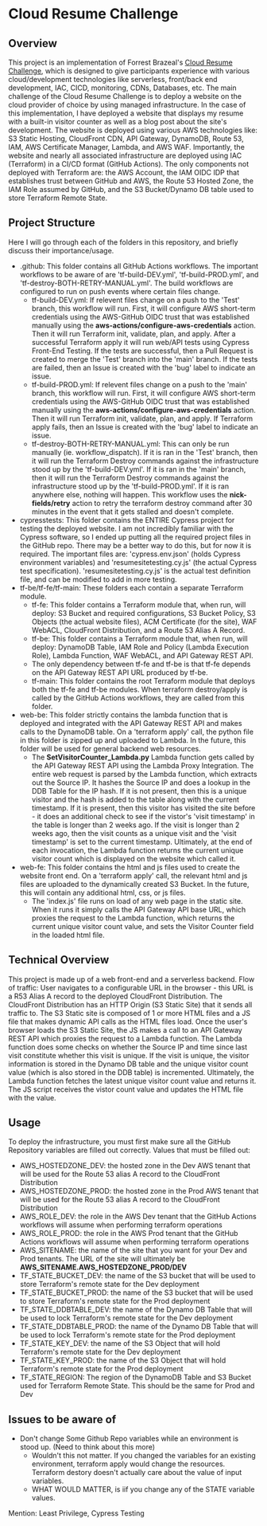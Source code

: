 # Cloud Resume Challenge
## Overview
This project is an implementation of Forrest Brazeal's [Cloud Resume Challenge](https://cloudresumechallenge.dev/), which is designed to give participants experience with various cloud/development technologies like serverless, front/back end development, IAC, CICD, monitoring, CDNs, Databases, etc. The main challenge of the Cloud Resume Challenge is to deploy a website on the cloud provider of choice by using managed infrastructure. In the case of this implementation, I have deployed a website that displays my resume with a built-in visitor counter as well as a blog post about the site's development. The website is deployed using various AWS technologies like: S3 Static Hosting, CloudFront CDN, API Gateway, DynamoDB, Route 53, IAM, AWS Certificate Manager, Lambda, and AWS WAF. Importantly, the website and nearly all associated infrastructure are deployed using IAC (Terraform) in a CI/CD format (GitHub Actions). The only components not deployed with Terraform are: the AWS Account, the IAM OIDC IDP that establishes trust between GitHub and AWS, the Route 53 Hosted Zone, the IAM Role assumed by GitHub, and the S3 Bucket/Dynamo DB table used to store Terraform Remote State.

## Project Structure 
Here I will go through each of the folders in this repository, and briefly discuss their importance/usage.
- .github: This folder contains all GitHub Actions workflows. The important workflows to be aware of are 'tf-build-DEV.yml', 'tf-build-PROD.yml', and 'tf-destroy-BOTH-RETRY-MANUAL.yml'. The build workflows are configured to run on push events where certain files change. 
    - tf-build-DEV.yml: If relevent files change on a push to the 'Test' branch, this workflow will run. First, it will configure AWS short-term credentials using the AWS-GitHub OIDC trust that was established manually using the **aws-actions/configure-aws-credentials** action. Then it will run Terraform init, validate, plan, and apply. After a successful Terraform apply it will run web/API tests using Cypress Front-End Testing. If the tests are successful, then a Pull Request is created to merge the 'Test' branch into the 'main' branch. If the tests are failed, then an Issue is created with the 'bug' label to indicate an issue.
    - tf-build-PROD.yml: If relevent files change on a push to the 'main' branch, this workflow will run. First, it will configure AWS short-term credentials using the AWS-GitHub OIDC trust that was established manually using the **aws-actions/configure-aws-credentials** action. Then it will run Terraform init, validate, plan, and apply. If Terraform apply fails, then an Issue is created with the 'bug' label to indicate an issue.
    - tf-destroy-BOTH-RETRY-MANUAL.yml: This can only be run manually (ie. workflow_dispatch). If it is ran in the 'Test' branch, then it will run the Terraform Destroy commands against the infrastructure stood up by the 'tf-build-DEV.yml'. If it is ran in the 'main' branch, then it will run the Terraform Destroy commands against the infrastructure stood up by the 'tf-build-PROD.yml'. If it is ran anywhere else, nothing will happen. This workflow uses the **nick-fields/retry** action to retry the terraform destroy command after 30 minutes in the event that it gets stalled and doesn't complete. 
- cypresstests: This folder contains the ENTIRE Cypress project for testing the deployed website. I am not incredibly familiar with the Cypress software, so I ended up putting all the required project files in the GitHub repo. There may be a better way to do this, but for now it is required. The important files are: 'cypress.env.json' (holds Cypress environment variables) and 'resumesitetesting.cy.js' (the actual Cypress test specification). 'resumesitetesting.cy.js' is the actual test definition file, and can be modified to add in more testing.
- tf-be/tf-fe/tf-main: These folders each contain a separate Terraform module.
    - tf-fe: This folder contains a Terraform module that, when run, will deploy: S3 Bucket and required configurations, S3 Bucket Policy, S3 Objects (the actual website files), ACM Certificate (for the site), WAF WebACL, CloudFront Distribution, and a Route 53 Alias A Record. 
    - tf-be: This folder contains a Terraform module that, when run, will deploy: DynamoDB Table, IAM Role and Policy (Lambda Execution Role), Lambda Function, WAF WebACL, and API Gateway REST API.
    - The only dependency between tf-fe and tf-be is that tf-fe depends on the API Gateway REST API URL produced by tf-be.
    - tf-main: This folder contains the root Terraform module that deploys both the tf-fe and tf-be modules. When terraform destroy/apply is called by the GitHub Actions workflows, they are called from this folder. 
- web-be: This folder strictly contains the lambda function that is deployed and integrated with the API Gateway REST API and makes calls to the DynamoDB table. On a 'terraform apply' call, the python file in this folder is zipped up and uploaded to Lambda. In the future, this folder will be used for general backend web resources.
    - The **SetVisitorCounter_Lambda.py** Lambda function gets called by the API Gateway REST API using the Lambda Proxy Integration. The entire web request is parsed by the Lambda function, which extracts out the Source IP. It hashes the Source IP and does a lookup in the DDB Table for the IP hash. If it is not present, then this is a unique visitor and the hash is added to the table along with the current timestamp. If it is present, then this visitor has visited the site before - it does an additional check to see if the vistor's 'visit timestamp' in the table is longer than 2 weeks ago. If the visit is longer than 2 weeks ago, then the visit counts as a unique visit and the 'visit timestamp' is set to the current timestamp. Ultimately, at the end of each invocation, the Lambda function returns the current unique visitor count which is displayed on the website which called it.
- web-fe: This folder contains the html and js files used to create the website front end.  On a 'terraform apply' call, the relevant html and js files are uploaded to the dynamically created S3 Bucket. In the future, this will contain any additional html, css, or js files.
    - The 'index.js' file runs on load of any web page in the static site. When it runs it simply calls the API Gateway API base URL, which proxies the request to the Lambda function, which returns the current unique visitor count value, and sets the Visitor Counter field in the loaded html file. 


## Technical Overview 
This project is made up of a web front-end and a serverless backend.
Flow of traffic: User navigates to a configurable URL in the browser - this URL is a R53 Alias A record to the deployed CloudFront Distribution. The CloudFront Distribution has an HTTP Origin (S3 Static Site) that it sends all traffic to. The S3 Static site is composed of 1 or more HTML files and a JS file that makes dynamic API calls as the HTML files load. Once the user's browser loads the S3 Static Site, the JS makes a call to an API Gateway REST API which proxies the request to a Lambda function. The Lambda function does some checks on whether the Source IP and time since last visit constitute whether this visit is unique. If the visit is unique, the visitor information is stored in the Dynamo DB table and the unique visitor count value (which is also stored in the DDB table) is incremented. Ultimately, the Lambda function fetches the latest unique visitor count value and returns it. The JS script receives the vistor count value and updates the HTML file with the value. 

## Usage 
To deploy the infrastructure, you must first make sure all the GitHub Repository variables are filled out correctly. Values that must be filled out:
- AWS_HOSTEDZONE_DEV: the hosted zone in the Dev AWS tenant that will be used for the Route 53 alias A record to the CloudFront Distribution
- AWS_HOSTEDZONE_PROD: the hosted zone in the Prod AWS tenant that will be used for the Route 53 alias A record to the CloudFront Distribution
- AWS_ROLE_DEV: the role in the AWS Dev tenant that the GitHub Actions workflows will assume when performing terraform operations
- AWS_ROLE_PROD: the role in the AWS Prod tenant that the GitHub Actions workflows will assume when performing terraform operations
- AWS_SITENAME: the name of the site that you want for your Dev and Prod tenants. The URL of the site will ultimately be **AWS_SITENAME.AWS_HOSTEDZONE_PROD/DEV**
- TF_STATE_BUCKET_DEV: the name of the S3 bucket that will be used to store Terraform's remote state for the Dev deployment
- TF_STATE_BUCKET_PROD: the name of the S3 bucket that will be used to store Terraform's remote state for the Prod deployment
- TF_STATE_DDBTABLE_DEV: the name of the Dynamo DB Table that will be used to lock Terraform's remote state for the Dev deployment
- TF_STATE_DDBTABLE_PROD: the name of the Dynamo DB Table that will be used to lock Terraform's remote state for the Prod deployment
- TF_STATE_KEY_DEV: the name of the S3 Object that will hold Terraform's remote state for the Dev deployment
- TF_STATE_KEY_PROD: the name of the S3 Object that will hold Terraform's remote state for the Prod deployment
- TF_STATE_REGION: The region of the DynamoDB Table and S3 Bucket used for Terraform Remote State. This should be the same for Prod and Dev



## Issues to be aware of
- Don't change Some Github Repo variables while an environment is stood up. (Need to think about this more)
  - Wouldn't this not matter. If you changed the variables for an existing environment, terraform apply would change the resources. Terraform destory doesn't actually care about the value of input variables.
  - WHAT WOULD MATTER, is iif you change any of the STATE variable values. 



Mention: Least Privilege, Cypress Testing

